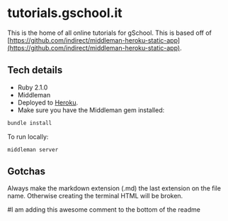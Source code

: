 # tutorials.gschool.it
This is the home of all online tutorials for gSchool.
This is based off of [https://github.com/indirect/middleman-heroku-static-app](https://github.com/indirect/middleman-heroku-static-app).

## Tech details
* Ruby 2.1.0
* Middleman
* Deployed to [Heroku](http://tutorials-gschool-production.herokuapp.com/).
* Make sure you have the Middleman gem installed:

```ruby
bundle install
```

To run locally:

    middleman server

## Gotchas

Always make the markdown extension (.md) the last extension on the file name.
Otherwise creating the terminal HTML will be broken.

#I am adding this awesome comment to the bottom of the readme
